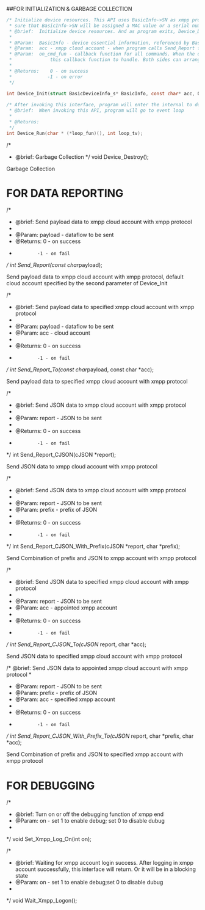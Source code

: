 ##FOR INITIALIZATION & GARBAGE COLLECTION
```C
/* Initialize device resources. This API uses BasicInfo->SN as xmpp protocol login account. And before this API is called, We must make 
 * sure that BasicInfo->SN will be assigned a MAC value or a serial number.
 * @brief:	Initialize device resources. And as program exits, Device_Destory will be called to recycle resources.
 *
 * @Param:	BasicInfo - device essential information, referenced by BasicDeviceInfo_s struct definition.
 * @Param:	acc - xmpp cloud account - when program calls Send_Report function, it will send the received message to this account.
 * @Param:	on_cmd_fun - callback function for all commands. When the device receives the command from management end, it will call 
 *              this callback function to handle. Both sides can arrange command format following JSON.
 *
 * @Returns:	0 - on success
 *             -1 - on error
 */
 
int Device_Init(struct BasicDeviceInfo_s* BasicInfo, const char* acc, ON_CMD_FUNC on_cmd_fun);

```
```C
/* After invoking this interface, program will enter the internal to do infinite loop and xmpp protocol will work regularly.
 * @brief:	When invoking this API, program will go to event loop
 *
 * @Returns:
 */
int Device_Run(char * (*loop_fun)(), int loop_tv);
```


/*
 * @brief:	Garbage Collection
 */
void Device_Destroy();

Garbage Collection



FOR DATA REPORTING
==================

/*
 * @brief:	Send payload data to xmpp cloud account with xmpp protocol
 *
 * @Param:	payload	- dataflow to be sent 
 * @Returns:	0 - on success
 *             -1 - on fail
 */
int Send_Report(const char*payload);

Send payload data to xmpp cloud account with xmpp protocol, default cloud account specified by the second parameter of Device_Init


/*
 * @brief:	Send payload data to specified xmpp cloud account with xmpp protocol
 *
 * @Param:	payload	- dataflow to be sent 
 * @Param:	acc		- cloud account
 *
 * @Returns:	0	- on success
 *             -1 - on fail
 */
int Send_Report_To(const char*payload, const char *acc);

Send payload data to specified xmpp cloud account with xmpp protocol


/*
 * @brief:	Send JSON data to xmpp cloud account with xmpp protocol
 *
 * @Param:	report	- JSON to be sent
 *
 * @Returns:	0	- on success
 *             -1 - on fail
 */
int Send_Report_CJSON(cJSON *report);

Send JSON data to xmpp cloud account with xmpp protocol


/*
 * @brief:	Send JSON data to xmpp cloud account with xmpp protocol
 *
 * @Param:	report	- JSON to be sent
 * @Param:	prefix	- prefix of JSON
 *
 * @Returns:	0  - on success
 *             -1 - on fail
 */
int Send_Report_CJSON_With_Prefix(cJSON *report, char *prefix);

Send Combination of prefix and JSON to xmpp account with xmpp protocol
 

/*
 * @brief:	Send JSON data to specified xmpp cloud account with xmpp protocol
 *
 * @Param:	report	- JSON to be sent
 * @Param:	acc	- appointed xmpp account 
 *
 * @Returns:	0	- on success
 *             -1 - on fail
 */
int Send_Report_CJSON_To(cJSON* report, char *acc);

Send JSON data to specified xmpp cloud account with xmpp protocol
 


/* @brief:	Send JSON data to appointed xmpp cloud account with xmpp protocol
 *
 * @Param:	report	- JSON to be sent
 * @Param:	prefix	- prefix of JSON
 * @Param:	acc	- specified xmpp account  
 *
 * @Returns:	0 - on success
 *             -1 - on fail
 */
int Send_Report_CJSON_With_Prefix_To(cJSON* report, char *prefix, char *acc);

Send Combination of prefix and JSON to specified xmpp account with xmpp protocol



FOR DEBUGGING
=============

/*
 * @brief:	Turn on or off the debugging function of xmpp end
 * @Param:	on - set 1 to enable debug; set 0 to disable dubug
 * 
 */
void Set_Xmpp_Log_On(int on);
 
 
/*
 * @brief:	Waiting for xmpp account login success. After logging in xmpp account successfully, this interface will return. Or it will be in a blocking state
 * @Param:	on	- set 1 to enable debug;set 0 to disable dubug
 * 
 */
void Wait_Xmpp_Logon();
